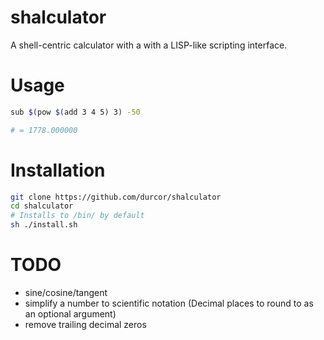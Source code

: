 # shalculator
A shell-centric calculator with a with a LISP-like scripting interface. 

# Usage
```sh
sub $(pow $(add 3 4 5) 3) -50

# = 1778.000000
```

# Installation
```sh
git clone https://github.com/durcor/shalculator
cd shalculator
# Installs to /bin/ by default
sh ./install.sh
```

# TODO
- sine/cosine/tangent
- simplify a number to scientific notation (Decimal places to round to as an optional argument)
- remove trailing decimal zeros
